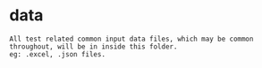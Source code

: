 # data 
    All test related common input data files, which may be common throughout, will be in inside this folder.
    eg: .excel, .json files.